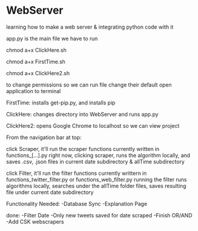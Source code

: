 # WebServer
learning how to make a web server &amp; integrating python code with it

app.py is the main file we have to run

chmod a+x ClickHere.sh

chmod a+x FirstTime.sh

chmod a+x ClickHere2.sh

to change permissions so we can run file 
change their default open application to terminal


FirstTime: installs get-pip.py, and installs pip

ClickHere: changes directory into WebServer and runs app.py

ClickHere2: opens Google Chrome to localhost so we can view project


From the navigation bar at top:

click Scraper, it'll run the scraper functions currently written in functions_[...].py
    right now, clicking scraper, runs the algorithm locally, and saves .csv, .json files in current date subdirectory &           allTime subdirectory

click Filter, it'll run the filter functions currently writtern in functions_twitter_filter.py or functions_web_filter.py
    running the filter runs algorithms locally, searches under the allTime folder files, saves resulting file under current       date subdirectory


Functionality Needed:
-Database Sync
-Explanation Page

done:
-Filter Date
-Only new tweets saved for date scraped
-Finish OR/AND
-Add CSK webscrapers